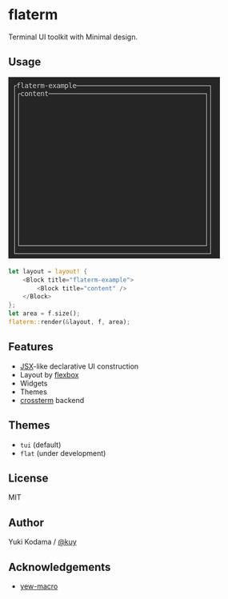 # flaterm

Terminal UI toolkit with Minimal design.

## Usage

![usage](./assets/usage.png)

```rust
let layout = layout! {
    <Block title="flaterm-example">
        <Block title="content" />
    </Block>
};
let area = f.size();
flaterm::render(&layout, f, area);
```

## Features

- [JSX](https://reactjs.org/docs/introducing-jsx.html)-like declarative UI construction
- Layout by [flexbox](https://developer.mozilla.org/en-US/docs/Learn/CSS/CSS_layout/Flexbox)
- Widgets
- Themes
- [crossterm](https://github.com/crossterm-rs/crossterm) backend

## Themes

- `tui` (default)
- `flat` (under development)

## License

MIT

## Author

Yuki Kodama / [@kuy](https://twitter.com/kuy)

## Acknowledgements

- [yew-macro](https://github.com/yewstack/yew/tree/master/packages/yew-macro)
